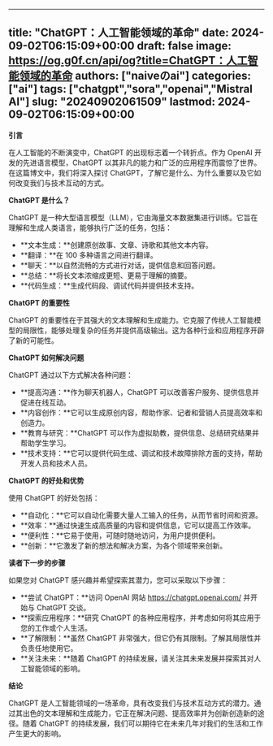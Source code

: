
---
title: "ChatGPT：人工智能领域的革命"
date: 2024-09-02T06:15:09+00:00
draft: false
image: https://og.g0f.cn/api/og?title=ChatGPT：人工智能领域的革命
authors: ["naiveのai"]
categories: ["ai"]
tags: ["chatgpt","sora","openai","Mistral AI"]
slug: "20240902061509"
lastmod: 2024-09-02T06:15:09+00:00
---
**引言**

在人工智能的不断演变中，ChatGPT 的出现标志着一个转折点。作为 OpenAI 开发的先进语言模型，ChatGPT 以其非凡的能力和广泛的应用程序而震惊了世界。在这篇博文中，我们将深入探讨 ChatGPT，了解它是什么、为什么重要以及它如何改变我们与技术互动的方式。

**ChatGPT 是什么？**

ChatGPT 是一种大型语言模型（LLM），它由海量文本数据集进行训练。它旨在理解和生成人类语言，能够执行广泛的任务，包括：

- **文本生成：**创建原创故事、文章、诗歌和其他文本内容。
- **翻译：**在 100 多种语言之间进行翻译。
- **聊天：**以自然流畅的方式进行对话，提供信息和回答问题。
- **总结：**将长文本浓缩成更短、更易于理解的摘要。
- **代码生成：**生成代码段、调试代码并提供技术支持。

**ChatGPT 的重要性**

ChatGPT 的重要性在于其强大的文本理解和生成能力。它克服了传统人工智能模型的局限性，能够处理复杂的任务并提供高级输出。这为各种行业和应用程序开辟了新的可能性。

**ChatGPT 如何解决问题**

ChatGPT 通过以下方式解决各种问题：

- **提高沟通：**作为聊天机器人，ChatGPT 可以改善客户服务、提供信息并促进在线互动。
- **内容创作：**它可以生成原创内容，帮助作家、记者和营销人员提高效率和创造力。
- **教育与研究：**ChatGPT 可以作为虚拟助教，提供信息、总结研究结果并帮助学生学习。
- **技术支持：**它可以提供代码生成、调试和技术故障排除方面的支持，帮助开发人员和技术人员。

**ChatGPT 的好处和优势**

使用 ChatGPT 的好处包括：

- **自动化：**它可以自动化需要大量人工输入的任务，从而节省时间和资源。
- **效率：**通过快速生成高质量的内容和提供信息，它可以提高工作效率。
- **便利性：**它易于使用，可随时随地访问，为用户提供便利。
- **创新：**它激发了新的想法和解决方案，为各个领域带来创新。

**读者下一步的步骤**

如果您对 ChatGPT 感兴趣并希望探索其潜力，您可以采取以下步骤：

- **尝试 ChatGPT：**访问 OpenAI 网站 https://chatgpt.openai.com/ 并开始与 ChatGPT 交谈。
- **探索应用程序：**研究 ChatGPT 的各种应用程序，并考虑如何将其应用于您的工作或个人生活。
- **了解限制：**虽然 ChatGPT 非常强大，但它仍有其限制。了解其局限性并负责任地使用它。
- **关注未来：**随着 ChatGPT 的持续发展，请关注其未来发展并探索其对人工智能领域的影响。

**结论**

ChatGPT 是人工智能领域的一场革命，具有改变我们与技术互动方式的潜力。通过其出色的文本理解和生成能力，它正在解决问题、提高效率并为创新创造新的途径。随着 ChatGPT 的持续发展，我们可以期待它在未来几年对我们的生活和工作产生更大的影响。
